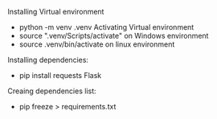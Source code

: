 Installing Virtual environment
 - python -m venv .venv
Activating Virtual environment
 - source ".venv/Scripts/activate" on Windows environment
 - source .venv/bin/activate on linux environment

Installing dependencies:
 - pip install requests Flask

Creaing dependencies list:
 - pip freeze > requirements.txt

